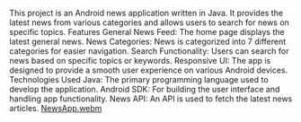  This project is an Android news application written in Java. 
 It provides the latest news from various categories and allows users to search for news on specific topics.
 Features General 
 News Feed: The home page displays the latest general news. 
 News Categories: News is categorized into 7 different categories for easier navigation. 
 Search Functionality: Users can search for news based on specific topics or keywords. 
 Responsive UI: The app is designed to provide a smooth user experience on various Android devices. 
 Technologies Used Java: The primary programming language used to develop the application. 
 Android SDK: For building the user interface and handling app functionality. 
 News API: An API is used to fetch the latest news articles.
[NewsApp.webm](https://github.com/user-attachments/assets/b7e5c689-e6b5-4de8-a700-29a7ec3f0511)
